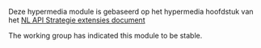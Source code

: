 Deze hypermedia module is gebaseerd op het hypermedia hoofdstuk van het [NL API Strategie extensies document](https://docs.geostandaarden.nl/api/API-Strategie-ext/#hypermedia)

<p class="note">The working group has indicated this module to be stable.</p>
